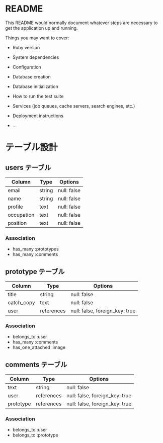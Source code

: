 # README

This README would normally document whatever steps are necessary to get the
application up and running.

Things you may want to cover:

* Ruby version

* System dependencies

* Configuration

* Database creation

* Database initialization

* How to run the test suite

* Services (job queues, cache servers, search engines, etc.)

* Deployment instructions

* ...

# テーブル設計

## users テーブル

| Column      | Type   | Options     |
| ----------- | ------ | ----------- |
| email       | string | null: false |
| name        | string | null: false |
| profile     | text   | null: false |
| occupation  | text   | null: false |
| position    | text   | null: false |

### Association

- has_many :prototypes
- has_many :comments


## prototype テーブル

| Column      | Type       | Options                        |
| ----------- | ---------- | ------------------------------ |
| title       | string     | null: false                    |
| catch_copy  | text       | null: false                    |
| user        | references | null: false, foreign_key: true |

### Association

- belongs_to :user
- has_many :comments
- has_one_attached :image


## comments テーブル

| Column           | Type       | Options                        |
| ---------------- | ---------- | ------------------------------ |
| text             | string     | null: false                    |
| user             | references | null: false, foreign_key: true |
| prototype        | references | null: false, foreign_key: true |

### Association

- belongs_to :user
- belongs_to :prototype
